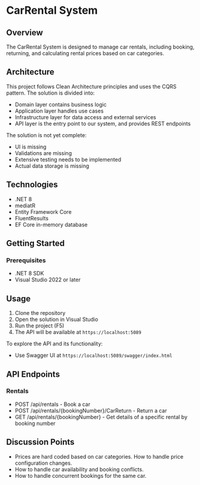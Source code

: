 # CarRental System

## Overview
The CarRental System is designed to manage car rentals, including booking, returning, and calculating rental prices based on car categories. 

## Architecture
This project follows Clean Architecture principles and uses the CQRS pattern. The solution is divided into:

- Domain layer contains business logic
- Application layer handles use cases
- Infrastructure layer for data access and external services
- API layer is the entry point to our system, and provides REST endpoints

The solution is not yet complete:
- UI is missing
- Validations are missing
- Extensive testing needs to be implemented
- Actual data storage is missing

## Technologies
- .NET 8
- mediatR
- Entity Framework Core
- FluentResults
- EF Core in-memory database

## Getting Started
### Prerequisites
- .NET 8 SDK
- Visual Studio 2022 or later

## Usage
1. Clone the repository
2. Open the solution in Visual Studio 
3. Run the project (F5)
4. The API will be available at `https://localhost:5089`

To explore the API and its functionality:
- Use Swagger UI at `https://localhost:5089/swagger/index.html`

## API Endpoints

### Rentals

- POST /api/rentals - Book a car
- POST /api/rentals/{bookingNumber}/CarReturn -  Return a car
- GET /api/rentals/{bookingNumber} - Get details of a specific rental by booking number


## Discussion Points
- Prices are hard coded based on car categories. How to handle price configuration changes.
- How to handle car availability and booking conflicts.
- How to handle concurrent bookings for the same car.




